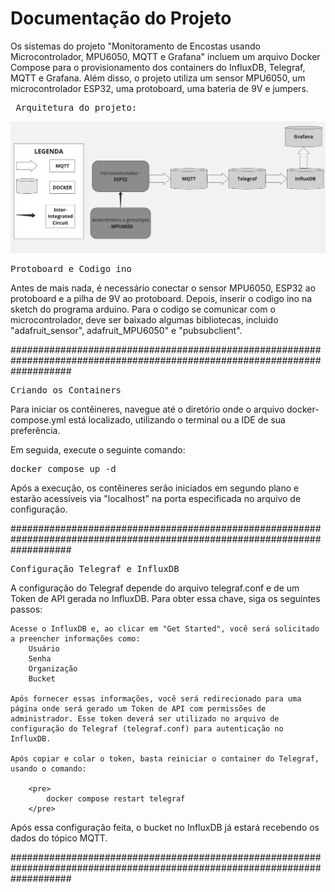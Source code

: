 # Documentação do Projeto

Os sistemas do projeto "Monitoramento de Encostas usando Microcontrolador, MPU6050, MQTT e Grafana" incluem um arquivo Docker Compose para o provisionamento dos containers do InfluxDB, Telegraf, MQTT e Grafana. Além disso, o projeto utiliza um sensor MPU6050, um microcontrolador ESP32, uma protoboard, uma bateria de 9V e jumpers.

<pre> Arquitetura do projeto: </pre> 
 ![arquitetura_projeto](/Wiki/imagens_projeto/arquitetura.jpeg)


<pre>
Protoboard e Codigo ino
</pre>

Antes de mais nada, é necessário conectar o sensor MPU6050, ESP32 ao protoboard e a pilha de 9V ao protoboard. Depois, inserir o codigo ino na sketch do programa arduino. Para o codigo se comunicar com o microcontrolador, deve ser baixado algumas bibliotecas, incluido "adafruit_sensor", adafruit_MPU6050" e "pubsubclient".

###########################################################################################################################

<pre>
Criando os Containers
</pre>

Para iniciar os contêineres, navegue até o diretório onde o arquivo docker-compose.yml está localizado, utilizando o terminal ou a IDE de sua preferência.

Em seguida, execute o seguinte comando:

<pre>
docker compose up -d
</pre>

Após a execução, os contêineres serão iniciados em segundo plano e estarão acessíveis via "localhost" na porta especificada no arquivo de configuração.

###########################################################################################################################

<pre>
Configuração Telegraf e InfluxDB
</pre>

A configuração do Telegraf depende do arquivo telegraf.conf e de um Token de API gerada no InfluxDB. Para obter essa chave, siga os seguintes passos:

    Acesse o InfluxDB e, ao clicar em "Get Started", você será solicitado a preencher informações como:
        Usuário
        Senha
        Organização
        Bucket

    Após fornecer essas informações, você será redirecionado para uma página onde será gerado um Token de API com permissões de administrador. Esse token deverá ser utilizado no arquivo de configuração do Telegraf (telegraf.conf) para autenticação no InfluxDB.

    Após copiar e colar o token, basta reiniciar o container do Telegraf, usando o comando:

        <pre>
            docker compose restart telegraf
        </pre>

Após essa configuração feita, o bucket no InfluxDB já estará recebendo os dados do tópico MQTT.

###########################################################################################################################


